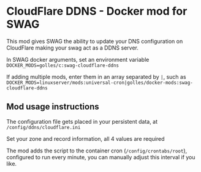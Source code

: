 # CloudFlare DDNS - Docker mod for SWAG

This mod gives SWAG the ability to update your DNS configuration on CloudFlare making your swag act as a DDNS server.

In SWAG docker arguments, set an environment variable `DOCKER_MODS=golles/c:swag-cloudflare-ddns`

If adding multiple mods, enter them in an array separated by `|`, such as `DOCKER_MODS=linuxserver/mods:universal-cron|golles/docker-mods:swag-cloudflare-ddns`

## Mod usage instructions

The configuration file gets placed in your persistent data, at `/config/ddns/cloudflare.ini`

Set your zone and record information, all 4 values are required

The mod adds the script to the container cron (`/config/crontabs/root`), configured to run every minute, you can manually adjust this interval if you like.
